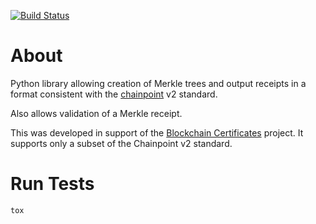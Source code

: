 [![Build Status](https://travis-ci.org/blockchain-certificates/merkle-proofs.svg?branch=master)](https://travis-ci.org/blockchain-certificates/merkle-proofs)

# About

Python library allowing creation of Merkle trees and output receipts
in a format consistent with the [chainpoint](https://github.com/chainpoint) v2 standard.

Also allows validation of a Merkle receipt.

This was developed in support of the [Blockchain Certificates](http://certificates.media.mit.edu/) project.
It supports only a subset of the Chainpoint v2 standard.


# Run Tests

```
tox
```




